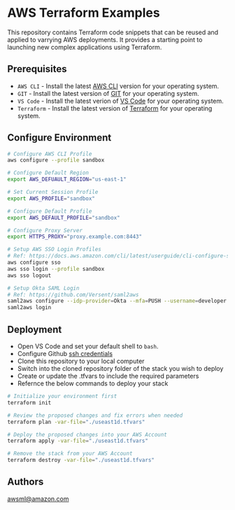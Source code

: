 AWS Terraform Examples
===========

This repository contains Terraform code snippets that can be reused and applied to varrying AWS deployments. It provides a starting point to launching new complex applications using Terraform.

Prerequisites
----------------------

- `AWS CLI` - Install the latest [AWS CLI](https://docs.aws.amazon.com/cli/latest/userguide/install-cliv2.html) version for your operating system.
- `GIT` - Install the latest version of [GIT](https://git-scm.com/downloads) for your operating system.
- `VS Code` - Install the latest verion of [VS Code](https://code.visualstudio.com/download) for your operating system.
- `Terraform` - Install the latest version of [Terraform](https://www.terraform.io/downloads.html) for your operating system.

Configure Environment
----------------------

```bash
# Configure AWS CLI Profile
aws configure --profile sandbox

# Configure Default Region
export AWS_DEFUAULT_REGION="us-east-1"

# Set Current Session Profile
export AWS_PROFILE="sandbox"

# Configure Default Profile
export AWS_DEFAULT_PROFILE="sandbox"

# Configure Proxy Server
export HTTPS_PROXY="proxy.example.com:8443"

# Setup AWS SSO Login Profiles
# Ref: https://docs.aws.amazon.com/cli/latest/userguide/cli-configure-sso.html
aws configure sso
aws sso login --profile sandbox
aws sso logout

# Setup Okta SAML Login
# Ref: https://github.com/Versent/saml2aws
saml2aws configure --idp-provider=Okta --mfa=PUSH --username=developer --url https://sandbox.okta.com/ --skip-prompt
saml2aws login
```

Deployment
----------------------

- Open VS Code and set your default shell to `bash`.
- Configure Github [ssh credentials](https://docs.github.com/en/free-pro-team@latest/github/authenticating-to-github/connecting-to-github-with-ssh)
- Clone this repository to your local computer
- Switch into the cloned repository folder of the stack you wish to deploy
- Create or update the .tfvars to include the required parameters
- Refernce the below commands to deploy your stack

```bash
# Initialize your environment first
terraform init

# Review the proposed changes and fix errors when needed
terraform plan -var-file="./useast1d.tfvars"

# Deploy the proposed changes into your AWS Account
terraform apply -var-file="./useast1d.tfvars"

# Remove the stack from your AWS Account
terraform destroy -var-file="./useast1d.tfvars"
```

Authors
----------------------

awsml@amazon.com
